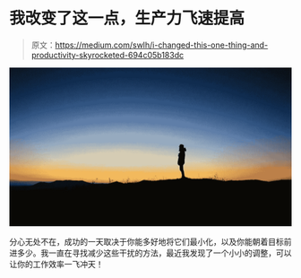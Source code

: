 # 我改变了这一点，生产力飞速提高

> 原文：<https://medium.com/swlh/i-changed-this-one-thing-and-productivity-skyrocketed-694c05b183dc>

![](img/c0f39fda113ebcaf314c1fb4ed0898cd.png)

分心无处不在，成功的一天取决于你能多好地将它们最小化，以及你能朝着目标前进多少。我一直在寻找减少这些干扰的方法，最近我发现了一个小小的调整，可以让你的工作效率一飞冲天！